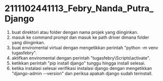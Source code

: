 # 2111102441113_Febry_Nanda_Putra_Django

1. buat direktori atau folder dengan nama projek yang diinginkan.
2. masuk ke command prompt dan masuk ke path driver dimana folder yang diinginkan.
3. buat enviromental virtual dengan mengetikkan perintah "python -m venv tugasfebry".
4. aktifkan enviromental dengan perintah "tugasfebry\Scripts\activate".
5. ketikkan perintah "pip install django" tunggu hingga install selesai.
6. ketika instalasi selesai verifikasi instalasi django dengan mengetikkan "django-admin --version" dan periksa apakah django sudah terinstall.
